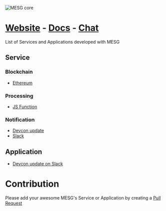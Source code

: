 ![MESG core](https://cdn.rawgit.com/mesg-foundation/awesome/8349cf4c/logo.svg)

# [Website](https://mesg.tech/) - [Docs](https://docs.mesg.tech/) - [Chat](https://discordapp.com/invite/5tVTHJC)

List of Services and Applications developed with MESG

## Service

### Blockchain

- [Ethereum](https://github.com/mesg-foundation/service-ethereum)

### Processing

- [JS Function](https://github.com/mesg-foundation/service-js-function)

### Notification

- [Devcon update](https://github.com/mesg-foundation/service-devcon-update)
- [Slack](https://github.com/mesg-foundation/service-slack)

## Application

- [Devcon update on Slack](https://github.com/mesg-foundation/application-devcon-update-on-slack)

# Contribution

Please add your awesome MESG's Service or Application by creating a [Pull Request](https://github.com/mesg-foundation/awesome/pulls)
